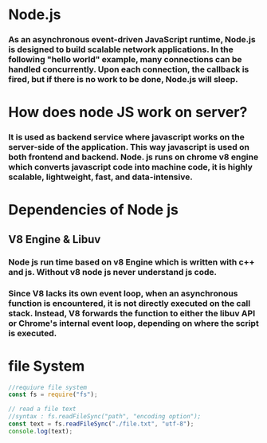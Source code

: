# Node.js

### As an asynchronous event-driven JavaScript runtime, Node.js is designed to build scalable network applications. In the following "hello world" example, many connections can be handled concurrently. Upon each connection, the callback is fired, but if there is no work to be done, Node.js will sleep.

# How does node JS work on server?

### It is used as backend service where javascript works on the server-side of the application. This way javascript is used on both frontend and backend. Node. js runs on chrome v8 engine which converts javascript code into machine code, it is highly scalable, lightweight, fast, and data-intensive.

# Dependencies of Node js

## V8 Engine & Libuv

### Node js run time based on v8 Engine which is written with c++ and js. Without v8 node js never understand js code.

### Since V8 lacks its own event loop, when an asynchronous function is encountered, it is not directly executed on the call stack. Instead, V8 forwards the function to either the libuv API or Chrome's internal event loop, depending on where the script is executed.

# file System

```js
//requiure file system
const fs = require("fs");

// read a file text
//syntax : fs.readFileSync("path", "encoding option");
const text = fs.readFileSync("./file.txt", "utf-8");
console.log(text);
```
